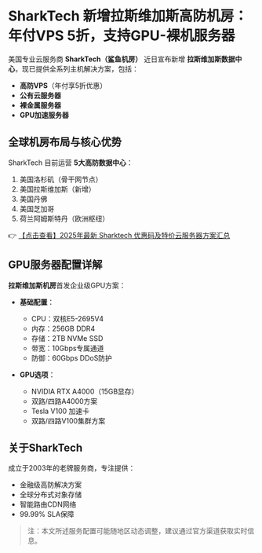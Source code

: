 # SharkTech 新增拉斯维加斯高防机房：年付VPS 5折，支持GPU-裸机服务器

美国专业云服务商 **SharkTech（鲨鱼机房）** 近日宣布新增 **拉斯维加斯数据中心**，现已提供全系列主机解决方案，包括：

- **高防VPS**（年付享5折优惠）
- **公有云服务器**
- **裸金属服务器**
- **GPU加速服务器**

## 全球机房布局与核心优势

SharkTech 目前运营 **5大高防数据中心**：
1. 美国洛杉矶（骨干网节点）
2. 美国拉斯维加斯（新增）
3. 美国丹佛
4. 美国芝加哥
5. 荷兰阿姆斯特丹（欧洲枢纽）

👉 [【点击查看】2025年最新 Sharktech 优惠码及特价云服务器方案汇总](https://bit.ly/Sharktech)

## GPU服务器配置详解

**拉斯维加斯机房**首发企业级GPU方案：
- **基础配置**：
  - CPU：双核E5-2695V4
  - 内存：256GB DDR4
  - 存储：2TB NVMe SSD
  - 带宽：10Gbps专属通道
  - 防御：60Gbps DDoS防护

- **GPU选项**：
  - NVIDIA RTX A4000（15GB显存）
  - 双路/四路A4000方案
  - Tesla V100 加速卡
  - 双路/四路V100集群方案

## 关于SharkTech

成立于2003年的老牌服务商，专注提供：
- 金融级高防解决方案
- 全球分布式对象存储
- 智能路由CDN网络
- 99.99% SLA保障

> 注：本文所述服务配置可能随地区动态调整，建议通过官方渠道获取实时信息。